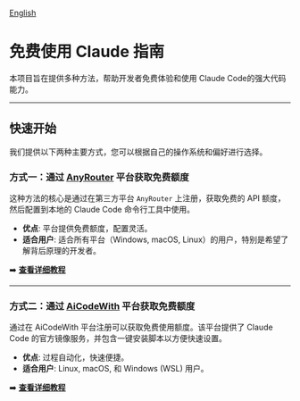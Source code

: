 [English](./README_en.md)

# 免费使用 Claude 指南

本项目旨在提供多种方法，帮助开发者免费体验和使用 Claude Code的强大代码能力。

---

## 快速开始

我们提供以下两种主要方式，您可以根据自己的操作系统和偏好进行选择。

### 方式一：通过 [AnyRouter](https://anyrouter.top/register?aff=Oy79) 平台获取免费额度

这种方法的核心是通过在第三方平台 `AnyRouter` 上注册，获取免费的 API 额度，然后配置到本地的 Claude Code 命令行工具中使用。

-   **优点**: 平台提供免费额度，配置灵活。
-   **适合用户**: 适合所有平台（Windows, macOS, Linux）的用户，特别是希望了解背后原理的开发者。

➡️ **[查看详细教程](./docs/anyrouter_cn.md)**

---

### 方式二：通过 [AiCodeWith](https://aicodewith.com/?invitation=MKFA9DI) 平台获取免费额度

通过在 AiCodeWith 平台注册可以获取免费使用额度。该平台提供了 Claude Code 的官方镜像服务，并包含一键安装脚本以方便快速设置。

-   **优点**: 过程自动化，快速便捷。
-   **适合用户**: Linux, macOS, 和 Windows (WSL) 用户。

➡️ **[查看详细教程](./docs/aicodewith_cn.md)** 